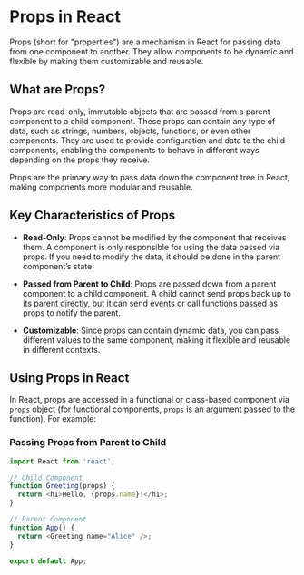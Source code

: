 # Props in React

Props (short for "properties") are a mechanism in React for passing data from one component to another. They allow components to be dynamic and flexible by making them customizable and reusable.

## What are Props?

Props are read-only, immutable objects that are passed from a parent component to a child component. These props can contain any type of data, such as strings, numbers, objects, functions, or even other components. They are used to provide configuration and data to the child components, enabling the components to behave in different ways depending on the props they receive.

Props are the primary way to pass data down the component tree in React, making components more modular and reusable.

## Key Characteristics of Props

- **Read-Only**: Props cannot be modified by the component that receives them. A component is only responsible for using the data passed via props. If you need to modify the data, it should be done in the parent component’s state.
  
- **Passed from Parent to Child**: Props are passed down from a parent component to a child component. A child cannot send props back up to its parent directly, but it can send events or call functions passed as props to notify the parent.

- **Customizable**: Since props can contain dynamic data, you can pass different values to the same component, making it flexible and reusable in different contexts.

## Using Props in React

In React, props are accessed in a functional or class-based component via `props` object (for functional components, `props` is an argument passed to the function). For example:

### Passing Props from Parent to Child

```javascript
import React from 'react';

// Child Component
function Greeting(props) {
  return <h1>Hello, {props.name}!</h1>;
}

// Parent Component
function App() {
  return <Greeting name="Alice" />;
}

export default App;
